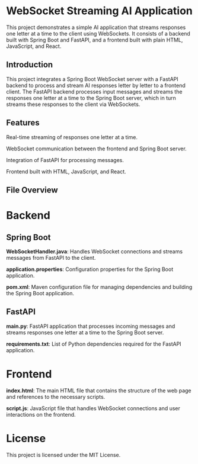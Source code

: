 # WebSocket Streaming AI Application

This project demonstrates a simple AI application that streams responses one letter at a time to the client using WebSockets. It consists of a backend built with Spring Boot and FastAPI, and a frontend built with plain HTML, JavaScript, and React.


## Introduction

This project integrates a Spring Boot WebSocket server with a FastAPI backend to process and stream AI responses letter by letter to a frontend client. The FastAPI backend processes input messages and streams the responses one letter at a time to the Spring Boot server, which in turn streams these responses to the client via WebSockets.


## Features
Real-time streaming of responses one letter at a time.

WebSocket communication between the frontend and Spring Boot server.

Integration of FastAPI for processing messages.

Frontend built with HTML, JavaScript, and React.


## File Overview

# Backend

## Spring Boot
**WebSocketHandler.java**: Handles WebSocket connections and streams messages from FastAPI to the client.

**application.properties**: Configuration properties for the Spring Boot application.

**pom.xml**: Maven configuration file for managing dependencies and building the Spring Boot application.

## FastAPI
**main.py**: FastAPI application that processes incoming messages and streams responses one letter at a time to the Spring Boot server.

**requirements.txt**: List of Python dependencies required for the FastAPI application.

# Frontend

**index.html**: The main HTML file that contains the structure of the web page and references to the necessary scripts.

**script.js**: JavaScript file that handles WebSocket connections and user interactions on the frontend.


# License

This project is licensed under the MIT License.
